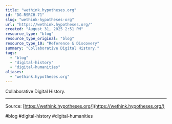 ```yaml
---
title: "wethink.hypotheses.org"
id: "DG-RSRCH-71"
slug: "wethink-hypotheses-org"
url: "https://wethink.hypotheses.org/"
created: "August 31, 2025 2:51 PM"
resource_type: "blog"
resource_type_original: "blog"
resource_type_10: "Reference & Discovery"
summary: "Collaborative Digital History."
tags:
  - "blog"
  - "digital-history"
  - "digital-humanities"
aliases:
  - "wethink.hypotheses.org"
---
```


Collaborative Digital History.

---

Source: [https://wethink.hypotheses.org/](https://wethink.hypotheses.org/)

#blog #digital-history #digital-humanities
